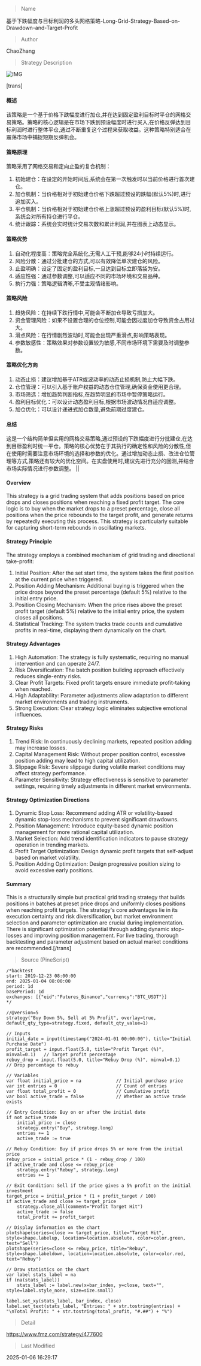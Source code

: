
> Name

基于下跌幅度与目标利润的多头网格策略-Long-Grid-Strategy-Based-on-Drawdown-and-Target-Profit

> Author

ChaoZhang

> Strategy Description

![IMG](https://www.fmz.com/upload/asset/ce6cab9b294d00c93a.png)

[trans]
#### 概述
该策略是一个基于价格下跌幅度进行加仓,并在达到固定盈利目标时平仓的网格交易策略。策略的核心逻辑是在市场下跌到预设幅度时进行买入,在价格反弹达到目标利润时进行整体平仓,通过不断重复这个过程来获取收益。这种策略特别适合在震荡市场中捕捉短期反弹机会。

#### 策略原理
策略采用了网格交易和定向止盈的复合机制：
1. 初始建仓：在设定的开始时间后,系统会在第一次触发时以当前价格进行首次建仓。
2. 加仓机制：当价格相对于初始建仓价格下跌超过预设的跌幅(默认5%)时,进行追加买入。
3. 平仓机制：当价格相对于初始建仓价格上涨超过预设的盈利目标(默认5%)时,系统会对所有持仓进行平仓。
4. 统计跟踪：系统会实时统计交易次数和累计利润,并在图表上动态显示。

#### 策略优势
1. 自动化程度高：策略完全系统化,无需人工干预,能够24小时持续运行。
2. 风险分散：通过分批建仓的方式,可以有效降低单次建仓的风险。
3. 止盈明确：设定了固定的盈利目标,一旦达到目标立即落袋为安。
4. 适应性强：通过参数调整,可以适应不同的市场环境和交易品种。
5. 执行力强：策略逻辑清晰,不受主观情绪影响。

#### 策略风险
1. 趋势风险：在持续下跌行情中,可能会不断加仓导致亏损加大。
2. 资金管理风险：如果不设置合理的仓位控制,可能会因过度加仓导致资金占用过大。
3. 滑点风险：在行情剧烈波动时,可能会出现严重滑点,影响策略表现。
4. 参数敏感性：策略效果对参数设置较为敏感,不同市场环境下需要及时调整参数。

#### 策略优化方向
1. 动态止损：建议增加基于ATR或波动率的动态止损机制,防止大幅下跌。
2. 仓位管理：可以引入基于账户权益的动态仓位管理,确保资金使用更合理。
3. 市场筛选：增加趋势判断指标,在趋势明显的市场中暂停策略运行。
4. 盈利目标优化：可以设计动态盈利目标,根据市场波动情况自适应调整。
5. 加仓优化：可以设计递进式加仓数量,避免前期过度建仓。

#### 总结
这是一个结构简单但实用的网格交易策略,通过预设的下跌幅度进行分批建仓,在达到目标盈利时统一平仓。策略的核心优势在于其执行的确定性和风险的分散性,但在使用时需要注意市场环境的选择和参数的优化。通过增加动态止损、改进仓位管理等方式,策略还有较大的优化空间。在实盘使用时,建议先进行充分的回测,并结合市场实际情况进行参数调整。 || 

#### Overview
This strategy is a grid trading system that adds positions based on price drops and closes positions when reaching a fixed profit target. The core logic is to buy when the market drops to a preset percentage, close all positions when the price rebounds to the target profit, and generate returns by repeatedly executing this process. This strategy is particularly suitable for capturing short-term rebounds in oscillating markets.

#### Strategy Principle
The strategy employs a combined mechanism of grid trading and directional take-profit:
1. Initial Position: After the set start time, the system takes the first position at the current price when triggered.
2. Position Adding Mechanism: Additional buying is triggered when the price drops beyond the preset percentage (default 5%) relative to the initial entry price.
3. Position Closing Mechanism: When the price rises above the preset profit target (default 5%) relative to the initial entry price, the system closes all positions.
4. Statistical Tracking: The system tracks trade counts and cumulative profits in real-time, displaying them dynamically on the chart.

#### Strategy Advantages
1. High Automation: The strategy is fully systematic, requiring no manual intervention and can operate 24/7.
2. Risk Diversification: The batch position building approach effectively reduces single-entry risks.
3. Clear Profit Targets: Fixed profit targets ensure immediate profit-taking when reached.
4. High Adaptability: Parameter adjustments allow adaptation to different market environments and trading instruments.
5. Strong Execution: Clear strategy logic eliminates subjective emotional influences.

#### Strategy Risks
1. Trend Risk: In continuously declining markets, repeated position adding may increase losses.
2. Capital Management Risk: Without proper position control, excessive position adding may lead to high capital utilization.
3. Slippage Risk: Severe slippage during volatile market conditions may affect strategy performance.
4. Parameter Sensitivity: Strategy effectiveness is sensitive to parameter settings, requiring timely adjustments in different market environments.

#### Strategy Optimization Directions
1. Dynamic Stop Loss: Recommend adding ATR or volatility-based dynamic stop-loss mechanisms to prevent significant drawdowns.
2. Position Management: Introduce equity-based dynamic position management for more rational capital utilization.
3. Market Selection: Add trend identification indicators to pause strategy operation in trending markets.
4. Profit Target Optimization: Design dynamic profit targets that self-adjust based on market volatility.
5. Position Adding Optimization: Design progressive position sizing to avoid excessive early positions.

#### Summary
This is a structurally simple but practical grid trading strategy that builds positions in batches at preset price drops and uniformly closes positions when reaching profit targets. The strategy's core advantages lie in its execution certainty and risk diversification, but market environment selection and parameter optimization are crucial during implementation. There is significant optimization potential through adding dynamic stop-losses and improving position management. For live trading, thorough backtesting and parameter adjustment based on actual market conditions are recommended.[/trans]



> Source (PineScript)

``` pinescript
/*backtest
start: 2019-12-23 08:00:00
end: 2025-01-04 08:00:00
period: 1d
basePeriod: 1d
exchanges: [{"eid":"Futures_Binance","currency":"BTC_USDT"}]
*/

//@version=5
strategy("Buy Down 5%, Sell at 5% Profit", overlay=true, default_qty_type=strategy.fixed, default_qty_value=1)

// Inputs
initial_date = input(timestamp("2024-01-01 00:00:00"), title="Initial Purchase Date")
profit_target = input.float(5.0, title="Profit Target (%)", minval=0.1)   // Target profit percentage
rebuy_drop = input.float(5.0, title="Rebuy Drop (%)", minval=0.1)        // Drop percentage to rebuy

// Variables
var float initial_price = na             // Initial purchase price
var int entries = 0                      // Count of entries
var float total_profit = 0               // Cumulative profit
var bool active_trade = false            // Whether an active trade exists

// Entry Condition: Buy on or after the initial date
if not active_trade
    initial_price := close
    strategy.entry("Buy", strategy.long)
    entries += 1
    active_trade := true

// Rebuy Condition: Buy if price drops 5% or more from the initial price
rebuy_price = initial_price * (1 - rebuy_drop / 100)
if active_trade and close <= rebuy_price
    strategy.entry("Rebuy", strategy.long)
    entries += 1

// Exit Condition: Sell if the price gives a 5% profit on the initial investment
target_price = initial_price * (1 + profit_target / 100)
if active_trade and close >= target_price
    strategy.close_all(comment="Profit Target Hit")
    active_trade := false
    total_profit += profit_target

// Display information on the chart
plotshape(series=close >= target_price, title="Target Hit", style=shape.labelup, location=location.absolute, color=color.green, text="Sell")
plotshape(series=close <= rebuy_price, title="Rebuy", style=shape.labeldown, location=location.absolute, color=color.red, text="Rebuy")

// Draw statistics on the chart
var label stats_label = na
if (na(stats_label))
    stats_label := label.new(x=bar_index, y=close, text="", style=label.style_none, size=size.small)

label.set_xy(stats_label, bar_index, close)
label.set_text(stats_label, "Entries: " + str.tostring(entries) + "\nTotal Profit: " + str.tostring(total_profit, "#.##") + "%")

```

> Detail

https://www.fmz.com/strategy/477600

> Last Modified

2025-01-06 16:29:17
